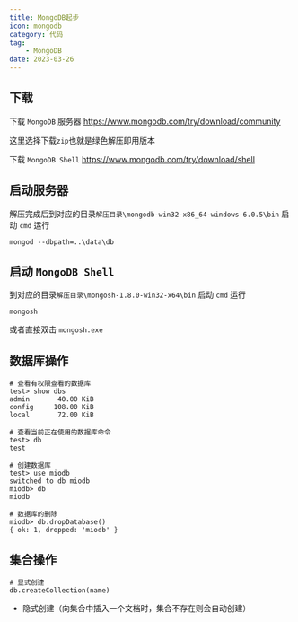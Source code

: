 ```yaml
---
title: MongoDB起步
icon: mongodb
category: 代码
tag:
    - MongoDB
date: 2023-03-26
---
```


## 下载

下载 `MongoDB` 服务器 https://www.mongodb.com/try/download/community

这里选择下载`zip`也就是绿色解压即用版本

下载 `MongoDB Shell` https://www.mongodb.com/try/download/shell

## 启动服务器

解压完成后到对应的目录`解压目录\mongodb-win32-x86_64-windows-6.0.5\bin` 启动 `cmd` 运行 

```shell :no-line-numbers
mongod --dbpath=..\data\db
```

## 启动 `MongoDB Shell`

到对应的目录`解压目录\mongosh-1.8.0-win32-x64\bin` 启动 `cmd` 运行 

```shell :no-line-numbers
mongosh
```

或者直接双击 `mongosh.exe`

## 数据库操作

```shell :no-line-numbers
# 查看有权限查看的数据库
test> show dbs
admin       40.00 KiB
config     108.00 KiB
local       72.00 KiB

# 查看当前正在使用的数据库命令
test> db
test

# 创建数据库
test> use miodb
switched to db miodb
miodb> db
miodb

# 数据库的删除
miodb> db.dropDatabase()
{ ok: 1, dropped: 'miodb' }
```

## 集合操作

```shell :no-line-numbers
# 显式创建
db.createCollection(name)
```
- 隐式创建（向集合中插入一个文档时，集合不存在则会自动创建）
